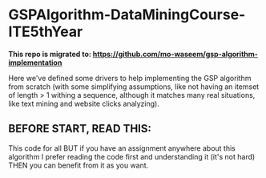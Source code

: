 # GSPAlgorithm-DataMiningCourse-ITE5thYear

**This repo is migrated to: https://github.com/mo-waseem/gsp-algorithm-implementation**

Here we've defined some drivers to help implementing the GSP algorithm from scratch (with some simplifying assumptions, like not having an itemset of length > 1 withing a sequence, although it matches many real situations, like text mining and website clicks analyzing).
## BEFORE START, READ THIS:
This code for all BUT if you have an assignment anywhere about this algorithm I prefer reading the code first and understanding it (it's not hard) THEN you can benefit from it as you want.
